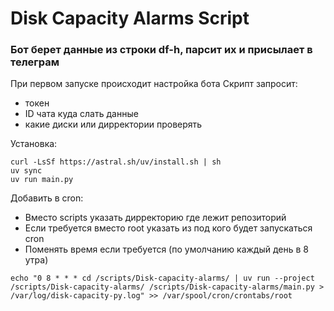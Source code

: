 # Disk Capacity Alarms Script

### Бот берет данные из строки df-h, парсит их и присылает в телеграм


При первом запуске происходит настройка бота
Скрипт запросит:
- токен
- ID чата куда слать данные
- какие диски или дирректории проверять

Установка:

```
curl -LsSf https://astral.sh/uv/install.sh | sh
uv sync
uv run main.py
```

Добавить в cron:

- Вместо scripts указать дирректорию где лежит репозиторий
- Если требуется вместо root указать из под кого будет запускаться cron
- Поменять время если требуется (по умолчанию каждый день в 8 утра)

```
echo "0 8 * * * cd /scripts/Disk-capacity-alarms/ | uv run --project /scripts/Disk-capacity-alarms/ /scripts/Disk-capacity-alarms/main.py > /var/log/disk-capacity-py.log" >> /var/spool/cron/crontabs/root
```

